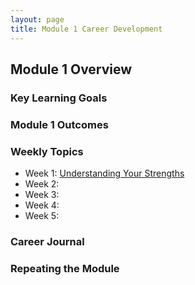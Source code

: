 ```yaml
---
layout: page
title: Module 1 Career Development
---
```


## Module 1 Overview

### Key Learning Goals

### Module 1 Outcomes

### Weekly Topics

* Week 1: [Understanding Your Strengths](https://github.com/turingschool/career-development-curriculum-site/blob/master/module_one/week%201_understanding%20your%20strengths.md)
* Week 2:
* Week 3: 
* Week 4:
* Week 5: 

### Career Journal

### Repeating the Module

